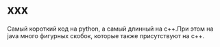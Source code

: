 # xxx
Самый короткий код на python, a самый длинный на c++.При этом на java много фигурных скобок, которые также присутствуют на c++.
